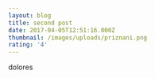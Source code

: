 ```yaml
---
layout: blog
title: second post
date: 2017-04-05T12:51:16.000Z
thumbnail: /images/uploads/priznani.png
rating: '4'
---
```


dolores